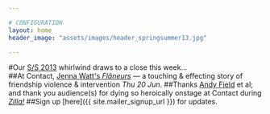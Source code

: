 ```yaml
---

# CONFIGURATION
layout: home
header_image: "assets/images/header_springsummer13.jpg"

---
```

#Our [S/S 2013](/current/2013-springsummer/index.html) whirlwind draws to a close this week...    
##At Contact, [Jenna Watt's *Flâneurs*](/current/2013-springsummer/watt/index.html) — a touching & effecting story of friendship violence & intervention *Thu 20 Jun*.
##Thanks [Andy Field](/current/2013-springsummer/field/index.html) et al; and thank you audience(s) for dying so heroically onstage at Contact during [*Zilla!*](/current/2013-springsummer/field/index.html)
##Sign up [here]({{ site.mailer_signup_url }}) for updates.
